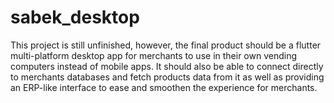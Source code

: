 # sabek_desktop

This project is still unfinished, however, the final product should be a flutter multi-platform desktop app for merchants to use in their own vending computers instead of mobile apps. It should also be able to connect directly to merchants databases and fetch products data from it as well as providing an ERP-like interface to ease and smoothen the experience for merchants.
